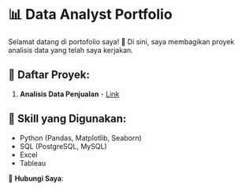 # 📊 Data Analyst Portfolio

Selamat datang di portofolio saya! 🎯
Di sini, saya membagikan proyek analisis data yang telah saya kerjakan.

## 📂 Daftar Proyek:
1. **Analisis Data Penjualan** - [Link](projects/analisis_penjualan.ipynb)


## 📌 Skill yang Digunakan:
- Python (Pandas, Matplotlib, Seaborn)
- SQL (PostgreSQL, MySQL)
- Excel 
- Tableau 

📧 **Hubungi Saya**: 
